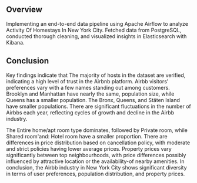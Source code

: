 ## Overview
Implementing an end-to-end data pipeline using Apache Airflow to analyze Activity Of Homestays In New York City. Fetched data from PostgreSQL, conducted thorough cleaning, and visualized insights in Elasticsearch with Kibana.

## Conclusion
Key findings indicate that The majority of hosts in the dataset are verified, indicating a high level of trust in the Airbnb platform. Airbb visitors' preferences vary with a few names standing out among customers. Brooklyn and Manhattan have nearly the same, population size, while Queens has a smaller population. The Bronx, Queens, and Stäten Island have smaller populations. There are significant fluctuations in the number of Airbbs each year, reflecting cycles of growth and decline in the Airbb industry. 

The Entire home/apt room type dominates, followed by Private room, while Shared room'and: Hotel room have a smaller proportion. There are differences in price distribution based on cancellation policy, with moderate and strict policies having lower average prices. Property prices vary significantly between top neighbourhoods, with price differences possibly influenced by attractive location or the availability-of nearby amenities. In conclusion, the Airbb industry in New York City shows significant diversity in terms of user preferences, population distribution, and property prices.